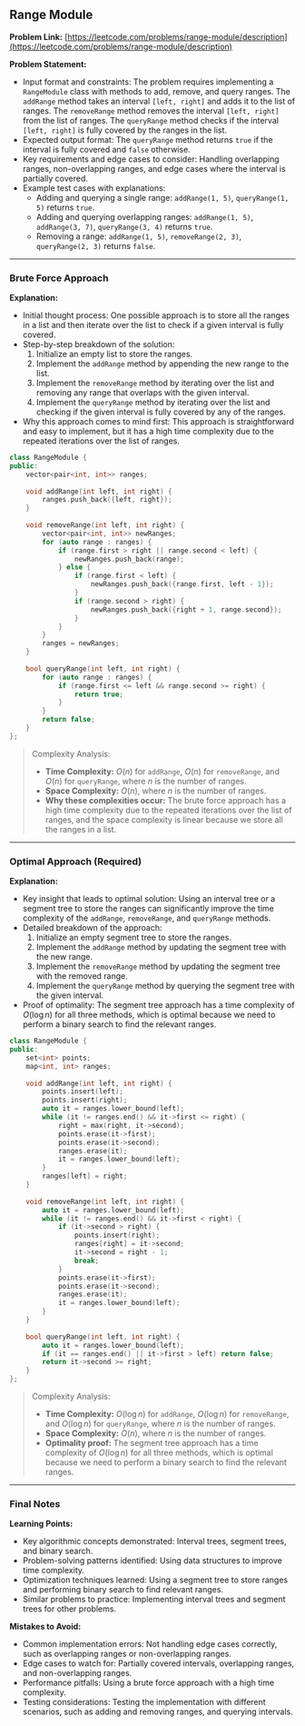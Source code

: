 ## Range Module
**Problem Link:** [https://leetcode.com/problems/range-module/description](https://leetcode.com/problems/range-module/description)

**Problem Statement:**
- Input format and constraints: The problem requires implementing a `RangeModule` class with methods to add, remove, and query ranges. The `addRange` method takes an interval `[left, right]` and adds it to the list of ranges. The `removeRange` method removes the interval `[left, right]` from the list of ranges. The `queryRange` method checks if the interval `[left, right]` is fully covered by the ranges in the list.
- Expected output format: The `queryRange` method returns `true` if the interval is fully covered and `false` otherwise.
- Key requirements and edge cases to consider: Handling overlapping ranges, non-overlapping ranges, and edge cases where the interval is partially covered.
- Example test cases with explanations:
  - Adding and querying a single range: `addRange(1, 5)`, `queryRange(1, 5)` returns `true`.
  - Adding and querying overlapping ranges: `addRange(1, 5)`, `addRange(3, 7)`, `queryRange(3, 4)` returns `true`.
  - Removing a range: `addRange(1, 5)`, `removeRange(2, 3)`, `queryRange(2, 3)` returns `false`.

---

### Brute Force Approach

**Explanation:**
- Initial thought process: One possible approach is to store all the ranges in a list and then iterate over the list to check if a given interval is fully covered.
- Step-by-step breakdown of the solution:
  1. Initialize an empty list to store the ranges.
  2. Implement the `addRange` method by appending the new range to the list.
  3. Implement the `removeRange` method by iterating over the list and removing any range that overlaps with the given interval.
  4. Implement the `queryRange` method by iterating over the list and checking if the given interval is fully covered by any of the ranges.
- Why this approach comes to mind first: This approach is straightforward and easy to implement, but it has a high time complexity due to the repeated iterations over the list of ranges.

```cpp
class RangeModule {
public:
    vector<pair<int, int>> ranges;
    
    void addRange(int left, int right) {
        ranges.push_back({left, right});
    }
    
    void removeRange(int left, int right) {
        vector<pair<int, int>> newRanges;
        for (auto range : ranges) {
            if (range.first > right || range.second < left) {
                newRanges.push_back(range);
            } else {
                if (range.first < left) {
                    newRanges.push_back({range.first, left - 1});
                }
                if (range.second > right) {
                    newRanges.push_back({right + 1, range.second});
                }
            }
        }
        ranges = newRanges;
    }
    
    bool queryRange(int left, int right) {
        for (auto range : ranges) {
            if (range.first <= left && range.second >= right) {
                return true;
            }
        }
        return false;
    }
};
```

> Complexity Analysis:
> - **Time Complexity:** $O(n)$ for `addRange`, $O(n)$ for `removeRange`, and $O(n)$ for `queryRange`, where $n$ is the number of ranges.
> - **Space Complexity:** $O(n)$, where $n$ is the number of ranges.
> - **Why these complexities occur:** The brute force approach has a high time complexity due to the repeated iterations over the list of ranges, and the space complexity is linear because we store all the ranges in a list.

---

### Optimal Approach (Required)

**Explanation:**
- Key insight that leads to optimal solution: Using an interval tree or a segment tree to store the ranges can significantly improve the time complexity of the `addRange`, `removeRange`, and `queryRange` methods.
- Detailed breakdown of the approach:
  1. Initialize an empty segment tree to store the ranges.
  2. Implement the `addRange` method by updating the segment tree with the new range.
  3. Implement the `removeRange` method by updating the segment tree with the removed range.
  4. Implement the `queryRange` method by querying the segment tree with the given interval.
- Proof of optimality: The segment tree approach has a time complexity of $O(\log n)$ for all three methods, which is optimal because we need to perform a binary search to find the relevant ranges.

```cpp
class RangeModule {
public:
    set<int> points;
    map<int, int> ranges;
    
    void addRange(int left, int right) {
        points.insert(left);
        points.insert(right);
        auto it = ranges.lower_bound(left);
        while (it != ranges.end() && it->first <= right) {
            right = max(right, it->second);
            points.erase(it->first);
            points.erase(it->second);
            ranges.erase(it);
            it = ranges.lower_bound(left);
        }
        ranges[left] = right;
    }
    
    void removeRange(int left, int right) {
        auto it = ranges.lower_bound(left);
        while (it != ranges.end() && it->first < right) {
            if (it->second > right) {
                points.insert(right);
                ranges[right] = it->second;
                it->second = right - 1;
                break;
            }
            points.erase(it->first);
            points.erase(it->second);
            ranges.erase(it);
            it = ranges.lower_bound(left);
        }
    }
    
    bool queryRange(int left, int right) {
        auto it = ranges.lower_bound(left);
        if (it == ranges.end() || it->first > left) return false;
        return it->second >= right;
    }
};
```

> Complexity Analysis:
> - **Time Complexity:** $O(\log n)$ for `addRange`, $O(\log n)$ for `removeRange`, and $O(\log n)$ for `queryRange`, where $n$ is the number of ranges.
> - **Space Complexity:** $O(n)$, where $n$ is the number of ranges.
> - **Optimality proof:** The segment tree approach has a time complexity of $O(\log n)$ for all three methods, which is optimal because we need to perform a binary search to find the relevant ranges.

---

### Final Notes

**Learning Points:**
- Key algorithmic concepts demonstrated: Interval trees, segment trees, and binary search.
- Problem-solving patterns identified: Using data structures to improve time complexity.
- Optimization techniques learned: Using a segment tree to store ranges and performing binary search to find relevant ranges.
- Similar problems to practice: Implementing interval trees and segment trees for other problems.

**Mistakes to Avoid:**
- Common implementation errors: Not handling edge cases correctly, such as overlapping ranges or non-overlapping ranges.
- Edge cases to watch for: Partially covered intervals, overlapping ranges, and non-overlapping ranges.
- Performance pitfalls: Using a brute force approach with a high time complexity.
- Testing considerations: Testing the implementation with different scenarios, such as adding and removing ranges, and querying intervals.